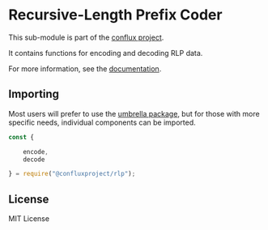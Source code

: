 Recursive-Length Prefix Coder
=============================

This sub-module is part of the [conflux project](https://github.com/raisezhang/conflux-project.js).

It contains functions for encoding and decoding RLP data.

For more information, see the [documentation](https://docs.ethers.io/v5/api/utils/encoding/#rlp--methods).


Importing
---------

Most users will prefer to use the [umbrella package](https://www.npmjs.com/package/ethers),
but for those with more specific needs, individual components can be imported.

```javascript
const {

    encode,
    decode

} = require("@confluxproject/rlp");
```


License
-------

MIT License
